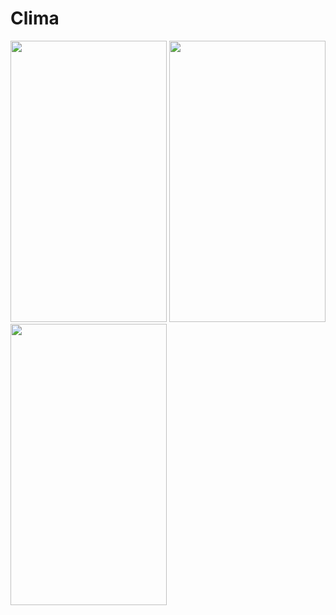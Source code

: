 
# Clima 




<img src="https://user-images.githubusercontent.com/54663987/89912622-6167c700-dc10-11ea-85af-cd1d528f63fa.png" width="250" height="450" > <img src="https://user-images.githubusercontent.com/54663987/89912609-5dd44000-dc10-11ea-8911-5853701d95a6.png" width="250" height="450" >     
<img src="https://user-images.githubusercontent.com/54663987/89912633-63ca2100-dc10-11ea-9df1-bd2f67561f64.png" width="250" height="450" >




